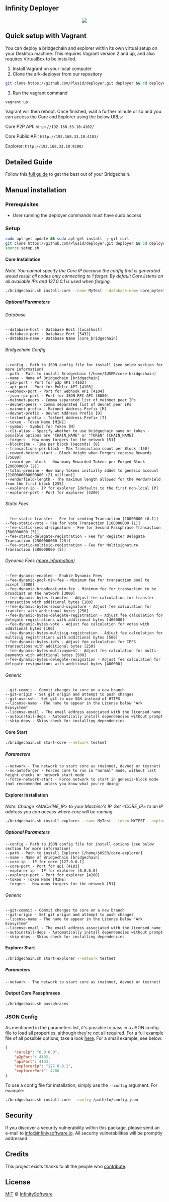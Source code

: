 ## Infinity Deployer

<p align="center">
    <img src="/InfinityExplorer.png" />
</p>


## Quick setup with Vagrant

You can deploy a bridgechain and explorer within its own virtual setup on your Desktop machine. This requires Vagrant version 2 and up, and also requires VirtualBox to be installed.

1. Install Vagrant on your local computer
2. Clone the ark-deployer from our repository
```bash
git clone https://github.com/Plusid/deployer.git deployer && cd deployer
```
3. Run the vagrant command
```bash
vagrant up
```

Vagrant will then reboot. Once finished, wait a further minute or so and you can access the Core and Explorer using the below URLs:

Core P2P API: `http://192.168.33.10:4102/`

Core Public API: `http://192.168.33.10:4103/`

Explorer: `http://192.168.33.10:4200/`

## Detailed Guide

Follow this [full guide](https://blog.ark.io/ark-deployer-v2-55b96555d10e) to get the best out of your Bridgechain.

## Manual installation

### Prerequisites

- User running the deployer commands must have sudo access

### Setup

```bash
sudo apt-get update && sudo apt-get install -y git curl
git clone https://github.com/Plusid/deployer.git deployer && cd deployer
source setup.sh
```

#### Core Installation

*Note: You cannot specify the Core IP because the config that is generated would result all nodes only connecting to 1 forger. By default Core listens on all available IPs and 127.0.0.1 is used when forging.*

```bash
./bridgechain.sh install-core --name MyTest --database-name core_mytest --token MYTEST --symbol MT
```

##### Optional Parameters

###### Database

    --database-host - Database Host [localhost]
    --database-port - Database Port [5432]
    --database-name - Database Name [core_bridgechain]

###### Bridgechain Config

    --config - Path to JSON config file for install (see below section for more information)
    --path - Path to install Bridgechain [/home/$USER/core-bridgechain]
    --name - Name of Bridgechain [bridgechain]
    --p2p-port - Port for p2p API [4102]
    --api-port - Port for Public API [4103]
    --webhook-port - Port for webhook API [4104]
    --json-rpc-port - Port for JSON RPC API [8080]
    --mainnet-peers - Comma separated list of mainnet peer IPs
    --devnet-peers - Comma separated list of devnet peer IPs
    --mainnet-prefix - Mainnet Address Prefix [M]
    --devnet-prefix - Devnet Address Prefix [D]
    --testnet-prefix - Testnet Address Prefix [T]
    --token - Token Name [MINE]
    --symbol - Symbol for Token [M]
    --cli-alias - Specify whether to use bridgechain name or token - possible options are "CHAIN_NAME" or "TOKEN" [CHAIN_NAME]
    --forgers - How many forgers for the network [51]
    --blocktime - Time per block (seconds) [8]
    --transactions-per-block - Max Transaction count per Block [150]
    --reward-height-start - Block Height when Forgers receive Rewards [75600]
    --reward-per-block - How many Rewarded Tokens per Forged Block [200000000 (2)]
    --total-premine - How many tokens initially added to genesis account [2100000000000000 (21 million)]
    --vendorfield-length - The maximum length allowed for the VendorField from the first block [255]
    --explorer-ip - IP for explorer [defaults to the first non-local IP]
    --explorer-port - Port for explorer [4200]

###### Static Fees

    --fee-static-transfer - Fee for sending Transaction [10000000 (0.1)]
    --fee-static-vote - Fee for Vote Transaction [100000000 (1)]
    --fee-static-second-signature - Fee for Second Passphrase Transaction [500000000 (5)]
    --fee-static-delegate-registration - Fee for Register Delegate Transaction [2500000000 (25)]
    --fee-static-multisig-registration - Fee for Multisignature Transaction [500000000 (5)]

###### Dynamic Fees ([more information](https://blog.ark.io/towards-flexible-marketplace-with-ark-dynamic-fees-running-on-new-core-31f1aaf1e867))

    --fee-dynamic-enabled - Enable Dynamic Fees
    --fee-dynamic-pool-min-fee - Minimum fee for transaction pool to accept [3000]
    --fee-dynamic-broadcast-min-fee - Minimum fee for transaction to be broadcast on the network [3000]
    --fee-dynamic-bytes-transfer - Adjust fee calculation for transfer transaction with additional bytes [100]
    --fee-dynamic-bytes-second-signature - Adjust fee calculation for transfers with additional bytes [250]
    --fee-dynamic-bytes-delegate-registration - Adjust fee calculation for delegate registrations with additional bytes [400000]
    --fee-dynamic-bytes-vote - Adjust fee calculation for votes with additional bytes [100]
    --fee-dynamic-bytes-multisig-registration - Adjust fee calculation for multisig registrations with additional bytes [500]
    --fee-dynamic-bytes-ipfs - Adjust fee calculation for IPFS transactions with additional bytes [250]
    --fee-dynamic-bytes-multipayment - Adjust fee calculation for multi-payments with additional bytes [500]
    --fee-dynamic-bytes-delegate-resignation - Adjust fee calculation for delegate resignations with additional bytes [400000]

###### Generic

    --git-commit - Commit changes to core on a new branch
    --git-origin - Set git origin and attempt to push changes
    --git-use-ssh - Set git to use SSH instead of HTTPS
    --license-name - The name to appear in the License below "Ark Ecosystem"
    --license-email - The email address associated with the licensed name
    --autoinstall-deps - Automatically install dependencies without prompt
    --skip-deps - Skips check for installing dependencies

#### Core Start

```bash
./bridgechain.sh start-core --network testnet
```

##### Parameters

    --network - The network to start core as (mainnet, devnet or testnet)
    --no-autoforger - Forces core to run in "normal" mode, without last height checks or network start mode
    --force-network-start - Force network to start in genesis-block mode (not recommended unless you know what you're doing)

#### Explorer Installation

*Note: Change <MACHINE_IP> to your Machine's IP. Set <CORE_IP> to an IP address you can access where core will be running.*

```bash
./bridgechain.sh install-explorer --name MyTest --token MYTEST --explorer-ip <MACHINE_IP> --core-ip <CORE_IP>
```

##### Optional Parameters

    --config - Path to JSON config file for install options (see below section for more information)
    --path - Path to install Explorer [/home/$USER/core-explorer]
    --name - Name of Bridgechain [bridgechain]
    --core-ip - IP for core [127.0.0.1]
    --core-port - Port for api [4103]
    --explorer-ip - IP for explorer [0.0.0.0]
    --explorer-port - Port for explorer [4200]
    --token - Token Name [MINE]
    --forgers - How many forgers for the network [51]

###### Generic

    --git-commit - Commit changes to core on a new branch
    --git-origin - Set git origin and attempt to push changes
    --license-name - The name to appear in the License below "Ark Ecosystem"
    --license-email - The email address associated with the licensed name
    --autoinstall-deps - Automatically install dependencies without prompt
    --skip-deps - Skips check for installing dependencies

#### Explorer Start

```bash
./bridgechain.sh start-explorer --network testnet
```

##### Parameters

    --network - The network to start core as (mainnet, devnet or testnet)

#### Output Core Passphrases

```bash
./bridgechain.sh passphrases
```

### JSON Config

As mentioned in the parameters list, it's possible to pass in a JSON config file to load all properties, although they're not all required. For a full example file of all possible options, take a look [here](config.sample.json). For a small example, see below:

```json
{
    "coreIp": "0.0.0.0",
    "p2pPort": 4102,
    "apiPort": 4103,
    "explorerIp": "127.0.0.1",
    "explorerPort": 4200
}
```

To use a config file for installation, simply use the `--config` argument. For example:

```bash
./bridgechain.sh install-core --config /path/to/config.json
```

## Security

If you discover a security vulnerability within this package, please send an e-mail to info@infiniysoftware.io. All security vulnerabilities will be promptly addressed.

## Credits

This project exists thanks to all the people who [contribute](../../contributors).

## License

[MIT](LICENSE) © [InfinitySoftware](https://www.infinitysoftware.io)
